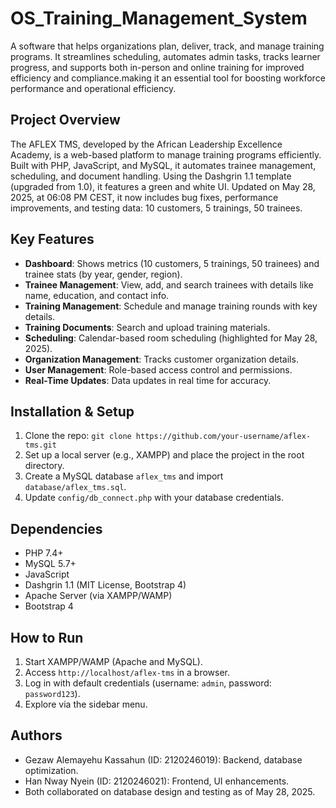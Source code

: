 # OS_Training_Management_System
A software that helps organizations plan, deliver, track, and manage training programs. It streamlines scheduling, automates admin tasks, tracks learner progress, and supports both in-person and online training for improved efficiency and compliance.making it an essential tool for boosting workforce performance and operational efficiency.


## Project Overview
The AFLEX TMS, developed by the African Leadership Excellence Academy, is a web-based platform to manage training programs efficiently. Built with PHP, JavaScript, and MySQL, it automates trainee management, scheduling, and document handling. Using the Dashgrin 1.1 template (upgraded from 1.0), it features a green and white UI. Updated on May 28, 2025, at 06:08 PM CEST, it now includes bug fixes, performance improvements, and testing data: 10 customers, 5 trainings, 50 trainees.

## Key Features
- **Dashboard**: Shows metrics (10 customers, 5 trainings, 50 trainees) and trainee stats (by year, gender, region).
- **Trainee Management**: View, add, and search trainees with details like name, education, and contact info.
- **Training Management**: Schedule and manage training rounds with key details.
- **Training Documents**: Search and upload training materials.
- **Scheduling**: Calendar-based room scheduling (highlighted for May 28, 2025).
- **Organization Management**: Tracks customer organization details.
- **User Management**: Role-based access control and permissions.
- **Real-Time Updates**: Data updates in real time for accuracy.

## Installation & Setup
1. Clone the repo: `git clone https://github.com/your-username/aflex-tms.git`
2. Set up a local server (e.g., XAMPP) and place the project in the root directory.
3. Create a MySQL database `aflex_tms` and import `database/aflex_tms.sql`.
4. Update `config/db_connect.php` with your database credentials.

## Dependencies
- PHP 7.4+
- MySQL 5.7+
- JavaScript
- Dashgrin 1.1 (MIT License, Bootstrap 4)
- Apache Server (via XAMPP/WAMP)
- Bootstrap 4

## How to Run
1. Start XAMPP/WAMP (Apache and MySQL).
2. Access `http://localhost/aflex-tms` in a browser.
3. Log in with default credentials (username: `admin`, password: `password123`).
4. Explore via the sidebar menu.

## Authors
- Gezaw Alemayehu Kassahun (ID: 2120246019): Backend, database optimization.
- Han Nway Nyein (ID: 2120246021): Frontend, UI enhancements.
- Both collaborated on database design and testing as of May 28, 2025.
